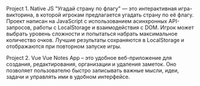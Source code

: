 Project 1. Native JS
"Угадай страну по флагу" — это интерактивная игра-викторина, в которой игрокам предлагается угадать страну по её флагу. Проект написан на JavaScript с использованием асинхронных API-запросов, работы с LocalStorage и взаимодействия с DOM. Игрок может выбрать уровень сложности и попытаться набрать максимальное количество очков. Лучшие результаты сохраняются в LocalStorage и отображаются при повторном запуске игры.

Project 2. Vue
Vue Notes App – это удобное веб-приложение для создания, редактирования, организации и удаления заметок. Оно позволяет пользователю быстро записывать важные мысли, идеи, задачи и управлять ими в удобном интерфейсе.
